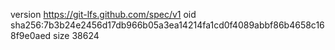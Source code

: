 version https://git-lfs.github.com/spec/v1
oid sha256:7b3b24e2456d17db966b05a3ea14214fa1cd0f4089abbf86b4658c168f9e0aed
size 38624
